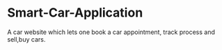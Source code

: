 # Smart-Car-Application
A car website which lets one book a car appointment, track process and sell,buy cars.

